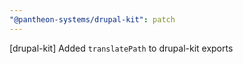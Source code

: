 ```yaml
---
"@pantheon-systems/drupal-kit": patch
---
```


[drupal-kit] Added `translatePath` to drupal-kit exports
